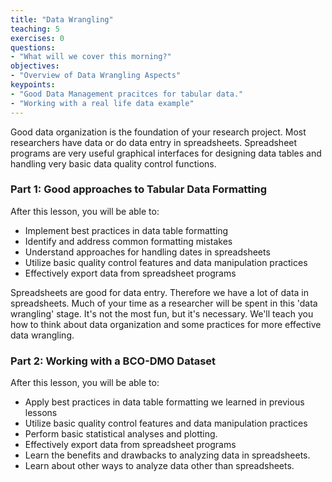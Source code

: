 ```yaml
---
title: "Data Wrangling"
teaching: 5
exercises: 0
questions:
- "What will we cover this morning?"
objectives:
- "Overview of Data Wrangling Aspects"
keypoints:
- "Good Data Management pracitces for tabular data."
- "Working with a real life data example"
---
```


Good data organization is the foundation of your research project. Most researchers have data or do data entry in spreadsheets. Spreadsheet programs are very useful graphical interfaces for designing data tables and handling very basic data quality control functions.

### Part 1: Good approaches to Tabular Data Formatting

After this lesson, you will be able to:
- Implement best practices in data table formatting  
- Identify and address common formatting mistakes
- Understand approaches for handling dates in spreadsheets
- Utilize basic quality control features and data manipulation practices
- Effectively export data from spreadsheet programs

Spreadsheets are good for data entry. Therefore we have a lot of data
in spreadsheets. 
Much of your time as a researcher will be spent in this 'data wrangling' stage.
It's not the most fun, but it's necessary. We'll teach you how to think
about data organization and some practices for more effective data wrangling.



### Part 2: Working with a BCO-DMO Dataset 

After this lesson, you will be able to:

- Apply best practices in data table formatting we learned in previous lessons
- Utilize basic quality control features and data manipulation practices
- Perform basic statistical analyses and plotting.
- Effectively export data from spreadsheet programs
- Learn the benefits and drawbacks to analyzing data in spreadsheets.
- Learn about other ways to analyze data other than spreadsheets.

